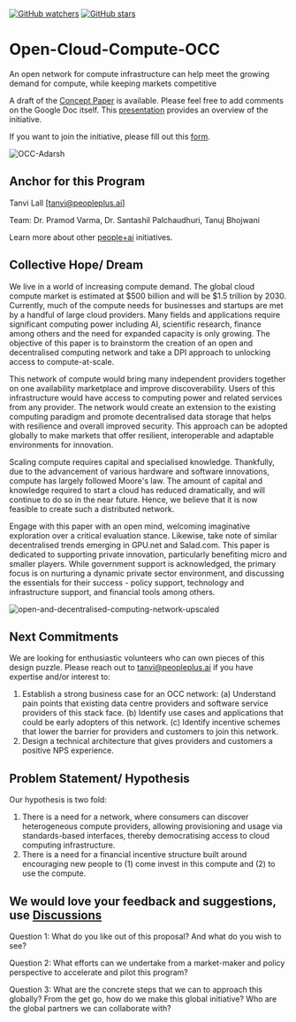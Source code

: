 [![GitHub watchers](https://img.shields.io/github/watchers/PeoplePlusAI/Open-Cloud-Compute-OCC.svg?style=social&label=Watch)](https://github.com/PeoplePlusAI/Open-Cloud-Compute-OCC)
[![GitHub stars](https://img.shields.io/github/stars/PeoplePlusAI/Open-Cloud-Compute-OCC.svg?style=social&label=Star)](https://github.com/PeoplePlusAI/Open-Cloud-Compute-OCC)


# Open-Cloud-Compute-OCC

An open network for compute infrastructure can help meet the growing demand for compute, while keeping markets competitive

A draft of the [Concept Paper](https://docs.google.com/document/d/1ZZd3d8CDu4qcZlrr_b3WW9QGVO-IPl2Ztph_8iQKlkc/edit?usp=sharing) is available. Please feel free to add comments on the Google Doc itself. This [presentation](https://docs.google.com/presentation/d/1F_PxNP_i9zBYRaAdZDgWiNwVw2ZK1PMgSZGYHsiIvcA/edit?usp=sharing) provides an overview of the initiative.

If you want to join the initiative, please fill out this [form](https://tally.so/r/nrokA2).

![OCC-Adarsh](https://github.com/PeoplePlusAI/Open-Cloud-Compute-OCC/assets/143959009/4f5021fe-b233-4281-ba77-bfacd001d8b3)

## Anchor for this Program 

Tanvi Lall [tanvi@peopleplus.ai]

Team: Dr. Pramod Varma, Dr. Santashil Palchaudhuri, Tanuj Bhojwani

Learn more about other [people+ai](https://peopleplus.ai/) initiatives.

## Collective Hope/ Dream
We live in a world of increasing compute demand. The global cloud compute market is estimated at $500 billion and will be $1.5 trillion by 2030. Currently, much of the compute needs for businesses and startups are met by a handful of large cloud providers. Many fields and applications require significant computing power including AI, scientific research, finance among others and the need for expanded capacity is only growing. The objective of this paper is to brainstorm the creation of an open and decentralised computing network and take a DPI approach to unlocking access to compute-at-scale. 

This network of compute would bring many independent providers together on one availability marketplace and improve discoverability. Users of this infrastructure would have access to computing power and related services from any provider. The network would create an extension to the existing computing paradigm and promote decentralised data storage that helps with resilience and overall improved security. This approach can be adopted globally to make markets that offer resilient, interoperable and adaptable environments for innovation.

Scaling compute requires capital and specialised knowledge. Thankfully, due to the advancement of various hardware and software innovations, compute has largely followed Moore's law. The amount of capital and knowledge required to start a cloud has reduced dramatically, and will continue to do so in the near future. Hence, we believe that it is now feasible to create such a distributed network. 

Engage with this paper with an open mind, welcoming imaginative exploration over a critical evaluation stance. Likewise, take note of similar decentralised trends emerging in GPU.net and Salad.com. This paper is dedicated to supporting private innovation, particularly benefiting micro and smaller players. While government support is acknowledged, the primary focus is on nurturing a dynamic private sector environment, and discussing the essentials for their success - policy support, technology and infrastructure support, and financial tools among others.

![open-and-decentralised-computing-network-upscaled](https://github.com/PeoplePlusAI/Open-Cloud-Compute-OCC/assets/143959009/2cb631b0-b490-4d8d-a524-7634f953441a)

## Next Commitments

We are looking for enthusiastic volunteers who can own pieces of this design puzzle. Please reach out to tanvi@peopleplus.ai if you have expertise and/or interest to:
1. Establish a strong business case for an OCC network: (a) Understand pain points that existing data centre providers and software service providers of this stack face. (b) Identify use cases and applications that could be early adopters of this network. (c) Identify incentive schemes that lower the barrier for providers and customers to join this network.
2. Design a technical architecture that gives providers and customers a positive NPS experience.

## Problem Statement/ Hypothesis

Our hypothesis is two fold:

1. There is a need for a network, where consumers can discover heterogeneous compute providers, allowing provisioning and usage via standards-based interfaces, thereby democratising access to cloud computing infrastructure.
2. There is a need for a financial incentive structure built around encouraging new people to (1) come invest in this compute and (2) to use the compute.

## We would love your feedback and suggestions, use [Discussions](https://github.com/PeoplePlusAI/Open-Cloud-Compute-OCC/discussions) 

Question 1: What do you like out of this proposal? And what do you wish to see? 

Question 2: What efforts can we undertake from a market-maker and policy perspective to accelerate and pilot this program? 

Question 3: What are the concrete steps that we can to approach this globally? From the get go, how do we make this global initiative? Who are the global partners we can collaborate with?
  
